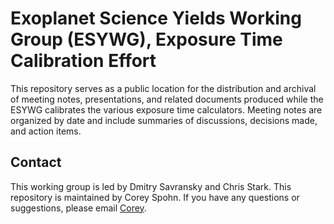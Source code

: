 # Exoplanet Science Yields Working Group (ESYWG), Exposure Time Calibration Effort

This repository serves as a public location for the distribution and archival
of meeting notes, presentations, and related documents produced while the ESYWG
calibrates the various exposure time calculators. Meeting notes are organized
by date and include summaries of discussions, decisions made, and action items.

## Contact

This working group is led by Dmitry Savransky and Chris Stark. This repository
is maintained by Corey Spohn. If you have any questions or suggestions, please
email [Corey](mailto:corey.a.spohn@nasa.gov).
